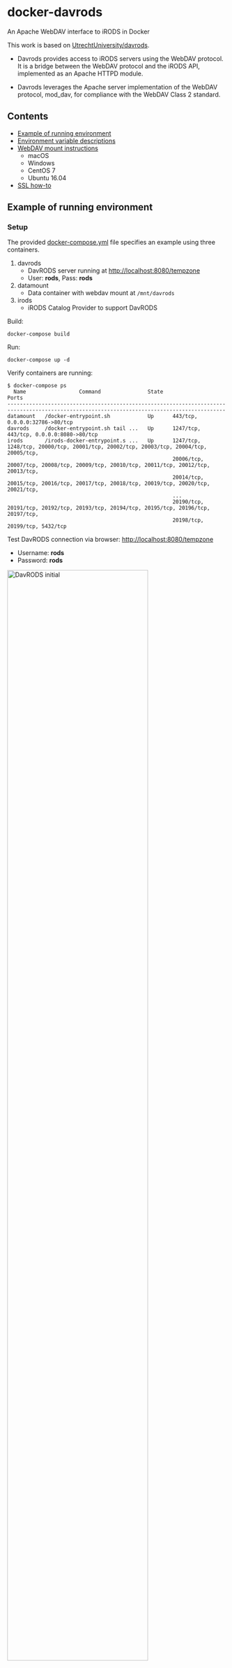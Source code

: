 # docker-davrods

An Apache WebDAV interface to iRODS in Docker

This work is based on [UtrechtUniversity/davrods](https://github.com/UtrechtUniversity/davrods).

- Davrods provides access to iRODS servers using the WebDAV protocol. It is a bridge between the WebDAV protocol and the iRODS API, implemented as an Apache HTTPD module.

- Davrods leverages the Apache server implementation of the WebDAV protocol, mod\_dav, for compliance with the WebDAV Class 2 standard.

## Contents

- [Example of running environment](#example)
- [Environment variable descriptions](#envvar)
- [WebDAV mount instructions](#mount)
  - macOS
  - Windows
  - CentOS 7
  - Ubuntu 16.04
- [SSL how-to](#ssl)

## <a name="example"></a>Example of running environment

### Setup

The provided [docker-compose.yml](/docker-compose.yml) file specifies an example using three containers.

1. davrods
	- DavRODS server running at [http://localhost:8080/tempzone](http://localhost:8080/tempzone)
	- User: **rods**, Pass: **rods**
2. datamount
	- Data container with webdav mount at `/mnt/davrods`
3. irods
	- iRODS Catalog Provider to support DavRODS

Build:

```
docker-compose build
```

Run:

```
docker-compose up -d
```

Verify containers are running:

```
$ docker-compose ps
  Name                 Command               State                                            Ports
--------------------------------------------------------------------------------------------------------------------------------------------
datamount   /docker-entrypoint.sh            Up      443/tcp, 0.0.0.0:32786->80/tcp
davrods     /docker-entrypoint.sh tail ...   Up      1247/tcp, 443/tcp, 0.0.0.0:8080->80/tcp
irods       /irods-docker-entrypoint.s ...   Up      1247/tcp, 1248/tcp, 20000/tcp, 20001/tcp, 20002/tcp, 20003/tcp, 20004/tcp, 20005/tcp,
                                                     20006/tcp, 20007/tcp, 20008/tcp, 20009/tcp, 20010/tcp, 20011/tcp, 20012/tcp, 20013/tcp,
                                                     20014/tcp, 20015/tcp, 20016/tcp, 20017/tcp, 20018/tcp, 20019/tcp, 20020/tcp, 20021/tcp,
                                                     ...
                                                     20190/tcp, 20191/tcp, 20192/tcp, 20193/tcp, 20194/tcp, 20195/tcp, 20196/tcp, 20197/tcp,
                                                     20198/tcp, 20199/tcp, 5432/tcp
```

Test DavRODS connection via browser: [http://localhost:8080/tempzone](http://localhost:8080/tempzone)

- Username: **rods**
- Password: **rods**

<img width="80%" alt="DavRODS initial" src="https://user-images.githubusercontent.com/5332509/35699223-68de5c90-075d-11e8-895e-7c042dbede33.png">

Once signed in as the iRODS **rods** user, you should see an empty directory listing.

<img width="80%" alt="DavRODS signed in" src="https://user-images.githubusercontent.com/5332509/35699253-7c73bd9a-075d-11e8-839d-477de3dcc0f7.png">

This can also be confirmed from the `irods` and `datamount` docker container.

- On `irods`:

	```
	$ docker exec -u irods irods ils -Lr
	/tempZone/home/rods:
	```
- On `datamount `:

	```
	$ docker exec datamount ls -alh /mnt/davrods
	total 512
	drwxr-xr-x 3 root root 72 Feb  1 19:31 .
	drwx------ 2 root root  0 Feb  1 19:31 lost+found
	```

### Add data

Validate that data can be added to iRODS and be accessible to available mount points.

1. From the `irods` container: Get onto the `irods` container as the **irods** user and add a file to `/tempZone/home/rods`

	- Use `iput` to add the `VERSION.json` file to `/tempZone/home/rods`
	
		```
		$ docker exec -ti -u irods irods /bin/bash
		irods@irods:~$ ls
		clients		       iRODS	 msiExecCmd_bin  test
		config		       irodsctl  packaging	 VERSION.json
		configuration_schemas  log	 scripts	 VERSION.json.dist
		irods@irods:~$ iput VERSION.json
		irods@irods:~$ ils -Lr
		/tempZone/home/rods:
		  rods              0 demoResc          224 2018-02-01.19:47 & VERSION.json
		        generic    /var/lib/irods/iRODS/Vault/home/rods/VERSION.json
		```
	
	- Verify in the browser by refreshing it
	
	<img width="80%" alt="Add VERSION.json" src="https://user-images.githubusercontent.com/5332509/35699804-20516452-075f-11e8-8ada-bb7214bba06f.png">
	
	- Verify on the `datamount` container
	
		```
		$ docker exec datamount ls -alh /mnt/davrods
		total 1.0K
		drwxr-xr-x 3 root root 112 Feb  1 19:31 .
		-rw-r--r-- 1 root root 224 Feb  1 19:47 VERSION.json
		drwx------ 2 root root   0 Feb  1 19:31 lost+found
		```

2. From the `datamount` container: Get onto the `datamount` container as the **root** user, generate a 10 MB file, and copy it to the `/mnt/davrods` directory

	- Use `dd` to create a 10 MB file and `cp` to copy it

		```
		$ docker exec -ti datamount /bin/bash
		[root@datamount /]# dd if=/dev/zero of=output.dat  bs=1M  count=10
		10+0 records in
		10+0 records out
		10485760 bytes (10 MB) copied, 0.00690478 s, 1.5 GB/s
		[root@datamount /]# ls -alh output.dat
		-rw-r--r-- 1 root root 10M Feb  1 19:58 output.dat
		[root@datamount /]# cp output.dat /mnt/davrods/
		[root@datamount /]# ls -alh /mnt/davrods/
		total 11M
		drwxr-xr-x 3 root root 152 Feb  1 19:31 .
		-rw-r--r-- 1 root root 224 Feb  1 19:47 VERSION.json
		drwx------ 2 root root   0 Feb  1 19:31 lost+found
		-rw-r--r-- 1 root root 10M Feb  1 19:58 output.dat
		```

	- Verify from the `irods` container

		```
		irods@irods:~$ ils -Lr
		/tempZone/home/rods:
		  rods              0 demoResc     10485760 2018-02-01.19:58 & output.dat
		        generic    /var/lib/irods/iRODS/Vault/home/rods/output.dat
		  rods              0 demoResc          224 2018-02-01.19:47 & VERSION.json
		        generic    /var/lib/irods/iRODS/Vault/home/rods/VERSION.json
		```

	- Verify in the browser by refreshing it

	<img width="80%" alt="Add output.dat" src="https://user-images.githubusercontent.com/5332509/35700406-e49a4332-0760-11e8-9447-0aadf295cb40.png">
	
	- Download `output.dat` from browser to local machine
	
	<img width="80%" alt="Download output.dat" src="https://user-images.githubusercontent.com/5332509/35700615-7e29da12-0761-11e8-8d49-40201af17e4f.png">
	
	- Verify size of file on local machine

		```
		$ ls -alh ~/Downloads/output.dat
		-rw-r--r--@ 1 stealey  staff    10M Feb  1 15:05 /Users/stealey/Downloads/output.dat
		```

## Clean up

Clean up the environment using `docker-compose`

```
$ docker-compose stop
Stopping datamount ... done
Stopping davrods   ... done
Stopping irods     ... done

$ docker-compose rm -f
Going to remove datamount, davrods, irods
Removing datamount ... done
Removing davrods   ... done
Removing irods     ... done

$ docker-compose ps
Name   Command   State   Ports
------------------------------

```

## <a name="envvar"></a>Environment variable descriptions

This implementation makes use of many environment varialbes to set or modify the contents of `/etc/httpd/irods/irods_environment.json` and `/etc/httpd/conf.d/davrods.conf`

- The iRODS environment file:
	- The binary distribution installs the `irods_environment.json` file in `/etc/httpd/irods`. In most iRODS setups, this file can be used as is.
	- Importantly, the first seven options (from `irods_host` up to and including `irods_zone_name`) are not read from this file. These settings are taken from their equivalent Davrods configuration directives in the vhost file instead.
	- The options in the provided environment file starting from `irods_client_server_negotiation` do affect the behaviour of Davrods. See the official documentation for help on these settings at: [https://docs.irods.org/4.2.1/system\_overview/configuration/#irodsirods_environmentjson](https://docs.irods.org/4.2.1/system_overview/configuration/#irodsirods_environmentjson)
	- For instance, if you want Davrods to connect to iRODS 3.3.1, the `irods_client_server_negotiation` option must be set to "none".
	- The default settings are based on the [source repository](https://github.com/UtrechtUniversity/davrods/blob/master/irods_environment.json)

- HTTPD vhost configuration
	- The `davrods.conf` file is copied at build time and then modified at runtime in the Apache `/etc/httpd/conf.d` directory. Attributes outside of the scope altered by the runtime script can be altered directly in the [source file](/4.2.1/httpd_conf/davrods-vhost.conf) prior to building the image.
	- The Davrods RPM distribution installs two vhost template files:
		- `/etc/httpd/conf.d/davrods-vhost.conf`
		- `/etc/httpd/conf.d/davrods-anonymous-vhost.conf`
	- These files are provided completely commented out. To enable either configuration, simply remove the first column of `#` signs, and then tune the settings to your needs.
	- The normal vhost configuration ([1](https://github.com/UtrechtUniversity/davrods/blob/master/davrods-vhost.conf)) provides sane defaults for authenticated access.
	- The anonymous vhost configuration ([2](https://github.com/UtrechtUniversity/davrods/blob/master/davrods-anonymous-vhost.conf)) allows password-less public access using the anonymous iRODS account.
	- You can enable both configurations simultaneously, as long as their ServerName values are unique (for example, you might use [dav.example.com]() for authenticated access and [public.dav.example.com]() for anonymous access).


Default settings:

```bash
# irods_environment.json
IRODS_HOST='localhost'
IRODS_PORT=1247
IRODS_DEFAULT_RESOURCE=''
IRODS_HOME='/tempZone/home/rods'
IRODS_CWD='/tempZone/home/rods'
IRODS_USER_NAME='rods'
IRODS_ZONE_NAME='tempZone'
IRODS_CLIENT_SERVER_NEGOTIATION='request_server_negotiation'
IRODS_CLIENT_SERVER_POLICY='CS_NEG_DONT_CARE'
IRODS_ENCRYPTION_KEY_SIZE=32
IRODS_ENCRYPTION_SALT_SIZE=8
IRODS_ENCRYPTION_NUM_HASH_ROUNDS=16
IRODS_ENCRYPTION_ALGORITHM='AES-256-CBC'
IRODS_DEFAULT_HASH_SCHEME='SHA256'
IRODS_MATCH_HASH_POLICY='compatible'
IRODS_SERVER_CONTROL_PLANE_PORT=1248
IRODS_SERVER_CONTROL_PLANE_KEY='TEMPORARY__32byte_ctrl_plane_key'
IRODS_SERVER_CONTROL_PLANE_ENCRYPTION_NUM_HASH_ROUNDS=16
IRODS_SERVER_CONTROL_PLANE_ENCRYPTION_ALGORITHM='AES-256-CBC'
IRODS_MAXIMUM_SIZE_FOR_SINGLE_BUFFER_IN_MEGABYTES=32
IRODS_DEFAULT_NUMBER_OF_TRANSFER_THREADS=4
IRODS_TRANSFER_BUFFER_SIZE_FOR_PARALLEL_TRANSFER_IN_MEGABYTES=4
IRODS_SSL_VERIFY_SERVER='hostname'
# SSL settings
SSL_ENGINE='off'
SSL_CERTIFICATE_FILE=''
SSL_CERTIFICATE_KEY_FILE=''
# VirtualHost settings
VHOST_SERVER_NAME='dav.example.com'
VHOST_LOCATION='/'
VHOST_DAV_RODS_SERVER='localhost 1247'
VHOST_DAV_RODS_ZONE='tempZone'
VHOST_DAV_RODS_AUTH_SCHEME='Native'
VHOST_DAV_RODS_EXPOSED_ROOT='User'
```

Default settings can be overwritten by:

- Altering the Dockerfile or source files directly prior to build
- Adding `-e ENV_VAR_KEY=ENV_VAR_VALUE` to the docker run call (or corresponding docker-compose.yml file)
- Adding `-env-file ENV_FILE_NAME` pointing to a file with one or more variable definitions to the docker run call (or corresponding docker-compose.yml file)

## <a name="mount"></a>WebDAV mount instructions

Web Distributed Authoring and Versioning (WebDAV) is an extension of the Hypertext Transfer Protocol (HTTP) that allows clients to perform remote Web content authoring operations.

Linux Note:

- Uses [davfs2](http://savannah.nongnu.org/projects/davfs2) package.
- Ubuntu warning: The file `/sbin/mount.davfs` must have the SUID bit set if you want to allow unprivileged (non-root) users to mount WebDAV resources.
- If using Docker, the following `run` parameters should be set

	```
	--privileged 
	--cap-add=SYS_ADMIN 
	--device /dev/fuse
	```

### macOS

TODO

### Windows

TODO

### CentOS 7

Install:

```
sudo yum install epel-release
sudo yum makecache fast
sudo yum install davfs2
```

Mount:

- Format: `mount -t davfs http(s)://addres:<port>/path /mount/point`
	- `REMOTE_URL` - URL to reflect as local mount point, i.e. [http://localhost:8080/tempzone/](http://localhost:8080/tempzone/) 
	- `LOCAL_MOUNT` - local mount point, i.e. `/mnt/davrods`

	```
	sudo mkdir LOCAL_MOUNT
	sudo mount -t davfs REMOTE_URL LOCAL_MOUNT
	```

Unmount:

- Format: `umount -t davfs /mount/point`
	- `LOCAL_MOUNT` - local mount point, i.e. `/mnt/davrods`

	```
	sudo umount -t davfs LOCAL_MOUNT
	```

Storing credentials:

- Create a secrets file to store credentials for a WebDAV-service using `~/.davfs2/secrets` for user, and `/etc/davfs2/secrets` for root:

	- Format:

		```
		https://webdav.example/path davusername davpassword
		```

- Make sure the secrets file contains the correct permissions, for root mounting:

	```
	# chmod 600 /etc/davfs2/secrets
	# chown root:root /etc/davfs2/secrets
	```

- And for user mounting:

	```
	$ chmod 600 ~/.davfs2/secrets
	```

See [centos-davfs2/Dockerfile](/example/centos-davfs2/Dockerfile) for example implementation.

### Ubuntu 16.04

Install:

```
sudo apt install davfs2
```

Mount:

- Format: `mount -t davfs http(s)://addres:<port>/path /mount/point`
	- `REMOTE_URL` - URL to reflect as local mount point, i.e. [http://localhost:8080/tempzone/](http://localhost:8080/tempzone/) 
	- `LOCAL_MOUNT` - local mount point, i.e. `/mnt/davrods`

	```
	sudo mkdir LOCAL_MOUNT
	sudo mount -t davfs REMOTE_URL LOCAL_MOUNT
	```

Unmount:

- Format: `umount -t davfs /mount/point`
	- `LOCAL_MOUNT` - local mount point, i.e. `/mnt/davrods`

	```
	sudo umount -t davfs LOCAL_MOUNT
	```

Storing credentials:

- Create a secrets file to store credentials for a WebDAV-service using `~/.davfs2/secrets` for user, and `/etc/davfs2/secrets` for root:

	- Format:

		```
		https://webdav.example/path davusername davpassword
		```

- Make sure the secrets file contains the correct permissions, for root mounting:

	```
	# chmod 600 /etc/davfs2/secrets
	# chown root:root /etc/davfs2/secrets
	```

- And for user mounting:

	```
	$ chmod 600 ~/.davfs2/secrets
	```

See [ubuntu-davfs2/Dockerfile](/example/ubuntu-davfs2/Dockerfile) for example implementation.

## <a name="ssl"></a>SSL

To avoid cleartext password communication we strongly recommend to enable DavRODS only over SSL.

TODO

